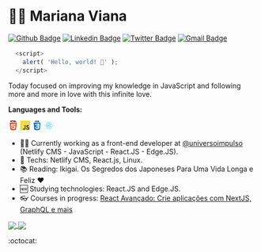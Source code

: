 # :woman_technologist: Mariana Viana

[![Github Badge](https://img.shields.io/badge/-Github-000?style=flat-square&logo=Github&logoColor=white&link=https://github.com/julianotavares)](https://github.com/marianaviana)
[![Linkedin Badge](https://img.shields.io/badge/-LinkedIn-blue?style=flat-square&logo=Linkedin&logoColor=white&link=https://www.linkedin.com/in/marianaviana/)](https://www.linkedin.com/in/marianaviana/)
[![Twitter Badge](https://img.shields.io/badge/-Twitter-1ca0f1?style=flat-square&labelColor=1ca0f1&logo=twitter&logoColor=white&link=https://twitter.com/marianaERROR)](https://twitter.com/marianaERROR)
[![Gmail Badge](https://img.shields.io/badge/-Gmail-c14438?style=flat-square&logo=Gmail&logoColor=white&link=mailto:immarianaviana@gmail.com)](mailto:immarianaviana@gmail.com)

```javascript
  <script>
    alert( 'Hello, world! 👋' );
  </script>
 ```

Today focused on improving my knowledge in JavaScript and following more and more in love with this infinite love.

**Languages and Tools:**  

<code><img height="20" src="https://raw.githubusercontent.com/github/explore/80688e429a7d4ef2fca1e82350fe8e3517d3494d/topics/html/html.png"></code>
<code><img height="20" src="https://raw.githubusercontent.com/github/explore/80688e429a7d4ef2fca1e82350fe8e3517d3494d/topics/javascript/javascript.png"></code>
<code><img height="20" src="https://raw.githubusercontent.com/github/explore/80688e429a7d4ef2fca1e82350fe8e3517d3494d/topics/css/css.png"></code>
<code><img height="20" src="https://raw.githubusercontent.com/github/explore/80688e429a7d4ef2fca1e82350fe8e3517d3494d/topics/react/react.png"></code>  

- :office_worker: Currently working as a front-end developer at [@universoimpulso](https://github.com/universoimpulso) (Netlify CMS - JavaScript - React.JS - Edge.JS).
- :blue_heart: Techs: Netlify CMS, React.js, Linux.
- :books: Reading: Ikigai. Os Segredos dos Japoneses Para Uma Vida Longa e Feliz :heart:
- :new: Studying technologies: React.JS and Edge.JS.
- :eyeglasses: Courses in progress: [React Avançado: Crie aplicações com NextJS, GraphQL e mais ](https://www.udemy.com/share/103gMmA0cadFlVQXg=/)
<p align="justify">
  <a href="https://github.com/anuraghazra/github-readme-stats">
  <img align="center" src="https://github-readme-stats.vercel.app/api?username=marianaviana&show_icons=true&count_private=true&theme=radical&hide=issues" />
</a>
  <a href="https://github.com/anuraghazra/github-readme-stats">
  <img align="center" src="https://github-readme-stats.vercel.app/api/top-langs/?username=marianaviana&layout=compact&theme=radical" />
</a>
</p>
<!--> :octocat: 
